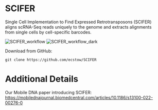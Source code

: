 # SCIFER
Single Cell Implementation to Find Expressed Retrotransposons (SCIFER) aligns scRNA-Seq reads uniquely to the genome and extracts alignments from single cells by cell-specific barcodes.

![SCIFER_workflow](https://user-images.githubusercontent.com/108097317/232626714-7f667ba6-46e0-426b-94d9-78ffb633c2eb.png#gh-light-mode-only)
![SCIFER_workflow_dark](https://user-images.githubusercontent.com/108097317/232627059-21786442-3ef5-41e3-b86e-4b5de7c9821d.png#gh-dark-mode-only)

Download from GitHub:
```
git clone https://github.com/ecstow/SCIFER
```

# Additional Details
Our Mobile DNA paper introducing SCIFER: https://mobilednajournal.biomedcentral.com/articles/10.1186/s13100-022-00276-0
